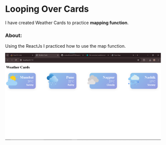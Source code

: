 # Looping Over Cards
I have created Weather Cards to practice **mapping function**.

### About:
Using the ReactJs I practiced how to use the map function.

![Screenshot of homepage](./readme.png)
